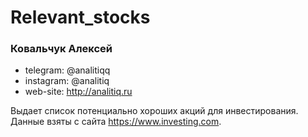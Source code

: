 # Relevant_stocks

### Ковальчук Алексей

- telegram: @analitiqq
- instagram: @analitiq
- web-site: http://analitiq.ru

Выдает список потенциально хороших акций для инвестирования. Данные взяты с сайта https://www.investing.com. 
